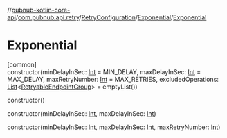 //[pubnub-kotlin-core-api](../../../../index.md)/[com.pubnub.api.retry](../../index.md)/[RetryConfiguration](../index.md)/[Exponential](index.md)/[Exponential](-exponential.md)

# Exponential

[common]\
constructor(minDelayInSec: [Int](https://kotlinlang.org/api/core/kotlin-stdlib/kotlin/-int/index.html) = MIN_DELAY, maxDelayInSec: [Int](https://kotlinlang.org/api/core/kotlin-stdlib/kotlin/-int/index.html) = MAX_DELAY, maxRetryNumber: [Int](https://kotlinlang.org/api/core/kotlin-stdlib/kotlin/-int/index.html) = MAX_RETRIES, excludedOperations: [List](https://kotlinlang.org/api/core/kotlin-stdlib/kotlin.collections/-list/index.html)&lt;[RetryableEndpointGroup](../../-retryable-endpoint-group/index.md)&gt; = emptyList())

constructor()

constructor(minDelayInSec: [Int](https://kotlinlang.org/api/core/kotlin-stdlib/kotlin/-int/index.html), maxDelayInSec: [Int](https://kotlinlang.org/api/core/kotlin-stdlib/kotlin/-int/index.html))

constructor(minDelayInSec: [Int](https://kotlinlang.org/api/core/kotlin-stdlib/kotlin/-int/index.html), maxDelayInSec: [Int](https://kotlinlang.org/api/core/kotlin-stdlib/kotlin/-int/index.html), maxRetryNumber: [Int](https://kotlinlang.org/api/core/kotlin-stdlib/kotlin/-int/index.html))

